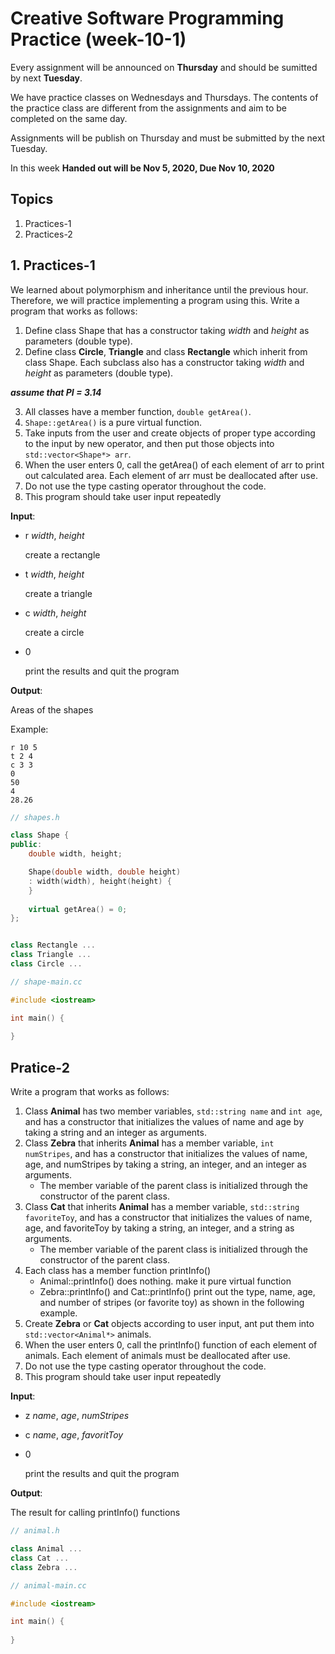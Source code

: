 # Creative Software Programming Practice (week-10-1)

Every assignment will be announced on **Thursday** and should be sumitted by next **Tuesday**.

We have practice classes on Wednesdays and Thursdays. 
The contents of the practice class are different from the assignments and aim to be completed on the same day.

Assignments will be publish on Thursday and must be submitted by the next Tuesday.

In this week **Handed out will be Nov 5, 2020, Due Nov 10, 2020**

## Topics

1. Practices-1
2. Practices-2

## 1. Practices-1

We learned about polymorphism and inheritance until the previous hour.
Therefore, we will practice implementing a program using this. Write a program that works as follows:

1.	Define class Shape that has a constructor taking *width* and *height* as parameters (double type).
2.	Define class **Circle**, **Triangle** and class **Rectangle** which inherit from class Shape. Each subclass also has a constructor taking *width* and *height* as parameters (double type).

***assume that PI = 3.14***

3.	All classes have a member function, `double getArea()`.
4.	`Shape::getArea()` is a pure virtual function.
5.	Take inputs from the user and create objects of proper type according to the input by new operator, and then put those objects into `std::vector<Shape*> arr`.
6.	When the user enters 0, call the getArea() of each element of arr to print out calculated area. Each element of arr must be deallocated after use.
7.	Do not use the type casting operator throughout the code.
8.	This program should take user input repeatedly

**Input**:
- r *width*, *height*

    create a rectangle
    
- t *width*, *height*

    create a triangle
    
- c *width*, *height*

    create a circle
    
- 0

    print the results and quit the program
    


**Output**:

Areas of the shapes

Example:
```
r 10 5
t 2 4
c 3 3
0
50
4
28.26
```


```c++
// shapes.h

class Shape {
public:
    double width, height;

    Shape(double width, double height)
    : width(width), height(height) {
    }
    
    virtual getArea() = 0;
};


class Rectangle ...
class Triangle ...
class Circle ...
```


```c++
// shape-main.cc

#include <iostream>

int main() {
    
}
```

## Pratice-2

Write a program that works as follows:

1.	Class **Animal** has two member variables, `std::string name` and `int age`, and has a constructor that initializes the values of name and age by taking a string and an integer as arguments.
2.	Class **Zebra** that inherits **Animal** has a member variable, `int numStripes`, and has a constructor that initializes the values of name, age, and numStripes by taking a string, an integer, and an integer as arguments.
    - The member variable of the parent class is initialized through the constructor of the parent class.
4.	Class **Cat** that inherits **Animal** has a member variable, `std::string favoriteToy`, and has a constructor that initializes the values of name, age, and favoriteToy by taking a string, an integer, and a string as arguments.
    - The member variable of the parent class is initialized through the constructor of the parent class.
5.	Each class has a member function printInfo()
    - Animal::printInfo() does nothing. make it pure virtual function
    - Zebra::printInfo() and Cat::printInfo() print out the type, name, age, and number of stripes (or favorite toy) as shown in the following example.
6.	Create **Zebra** or **Cat** objects according to user input, ant put them into `std::vector<Animal*>` animals.
7.	When the user enters 0, call the printInfo() function of each element of animals. Each element of animals must be deallocated after use.
8.	Do not use the type casting operator throughout the code.
9.	This program should take user input repeatedly

**Input**:
- z *name*, *age*, *numStripes*

- c *name*, *age*, *favoritToy*

- 0

    print the results and quit the program
    


**Output**:

The result for calling printInfo() functions


```c++
// animal.h

class Animal ...
class Cat ...
class Zebra ...
```


```c++
// animal-main.cc

#include <iostream>

int main() {
    
}
```


```c++

```
